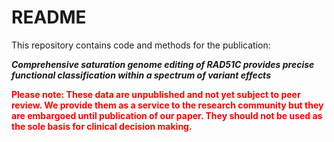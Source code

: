 # README

This repository contains code and methods for the publication:

***Comprehensive saturation genome editing of RAD51C provides precise functional classification within a spectrum of variant effects***

<span style="color: red;">**Please note: These data are unpublished and not yet subject to peer review. We provide them as a service to the research community but they are embargoed until publication of our paper. They should not be used as the sole basis for clinical decision making.**</span>
